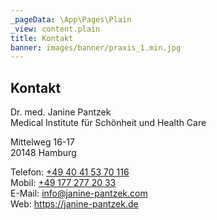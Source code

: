 ```yaml
---
_pageData: \App\Pages\Plain
_view: content.plain
title: Kontakt
banner: images/banner/praxis_1.min.jpg
---
```


## Kontakt

<div class="row">
<div class="col-md-6">
<p>
Dr. med. Janine Pantzek<br/>
Medical&nbsp;Institute für Schönheit und Health&nbsp;Care
</p>
<p>
Mittelweg 16-17<br/>  
20148 Hamburg
</p>
</div>

<div class="col-md-6">
Telefon: <a href="tel:+4940415370116">+49 40 41 53 70 116</a><br/>
Mobil: <a href="tel:+491772772033">+49 177 277 20 33</a><br/>
E-Mail: <a href="mailto:info@janine-pantzek.com">info@janine-pantzek.com</a><br/>
Web: <a href="https://janine-pantzek.de">https://janine-pantzek.de</a>
</div>
</div>


